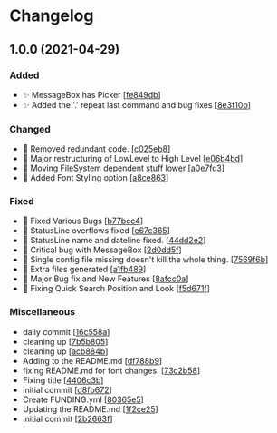 # Changelog

<a name="1.0.0"></a>
## 1.0.0 (2021-04-29)

### Added

- ✨ MessageBox has Picker [[fe849db](https://github.com/raguay/ModalFileManager/commit/fe849dbedebc6ad7041fb7a1ed85503df41fd939)]
- ✨ Added the &#x27;.&#x27; repeat last command and bug fixes [[8e3f10b](https://github.com/raguay/ModalFileManager/commit/8e3f10be554d12484ab61abd0581200138fb57d7)]

### Changed

- 🎨 Removed redundant code. [[c025eb8](https://github.com/raguay/ModalFileManager/commit/c025eb8ace917053dfbe1b4a06757e1fb54ef0bc)]
- 🎨 Major restructuring of LowLevel to High Level [[e06b4bd](https://github.com/raguay/ModalFileManager/commit/e06b4bd3d2f6e7bdcbdd0ebb4fa61d1731d2ad3a)]
- 🎨 Moving FileSystem dependent stuff lower [[a0e7fc3](https://github.com/raguay/ModalFileManager/commit/a0e7fc324eecf9fd3878978e3e6ec15175666a15)]
- 💄 Added Font Styling option [[a8ce863](https://github.com/raguay/ModalFileManager/commit/a8ce8630f97b82d296ada9c68ab28227124cd411)]

### Fixed

- 🐛 Fixed Various Bugs [[b77bcc4](https://github.com/raguay/ModalFileManager/commit/b77bcc4252b1100f417f6245715630f84e414836)]
- 🐛 StatusLine overflows fixed [[e67c365](https://github.com/raguay/ModalFileManager/commit/e67c365bebe55a01cb912db0ba76ef64d6e3bcf2)]
- 🐛 StatusLine name and dateline fixed. [[44dd2e2](https://github.com/raguay/ModalFileManager/commit/44dd2e2c8861a0dfc819d8ada4489a974e14caae)]
- 🐛 Critical bug with MessageBox [[2d0dd5f](https://github.com/raguay/ModalFileManager/commit/2d0dd5f8384cafa3ca106232fcf5a85d5c7293e1)]
- 🐛 Single config file missing doesn&#x27;t kill the whole thing. [[7569f6b](https://github.com/raguay/ModalFileManager/commit/7569f6bd361832db2e42a1994872c968d072ed95)]
- 🐛 Extra files generated [[a1fb489](https://github.com/raguay/ModalFileManager/commit/a1fb4896803f48af3a2602b1ca15cd8539c5779a)]
- 🐛 Major Bug fix and New Features [[8afcc0a](https://github.com/raguay/ModalFileManager/commit/8afcc0a966fa626bc26f9e3554a557c5f041f1c2)]
- 🐛 Fixing Quick Search Position and Look [[f5d671f](https://github.com/raguay/ModalFileManager/commit/f5d671f87764be8ec7602b1930737857170b73da)]

### Miscellaneous

-  daily commit [[16c558a](https://github.com/raguay/ModalFileManager/commit/16c558a8c657e71ee801ed74c1e440c0bfa678b1)]
-  cleaning up [[7b5b805](https://github.com/raguay/ModalFileManager/commit/7b5b8057b74ce5980949bae6564bb1290d19bd95)]
-  cleaning up [[acb884b](https://github.com/raguay/ModalFileManager/commit/acb884bf8d1a3b32a555603f5af644b5fb98a06a)]
-  Adding to the README.md [[df788b9](https://github.com/raguay/ModalFileManager/commit/df788b993b19fc8e6c3cae60a7db46d58229507d)]
-  fixing README.md for font changes. [[73c2b58](https://github.com/raguay/ModalFileManager/commit/73c2b5872b8cec1e8f21fef39df4cf5a4ab614da)]
-  Fixing title [[4406c3b](https://github.com/raguay/ModalFileManager/commit/4406c3b64d054a88b7b4d088817f7282f5be568f)]
-  initial commit [[d8fb672](https://github.com/raguay/ModalFileManager/commit/d8fb6726c746dfa10b4a8f29ec1e37c45f06aa37)]
-  Create FUNDING.yml [[80365e5](https://github.com/raguay/ModalFileManager/commit/80365e51dcba76d70a231fa6d3def17c5898087f)]
-  Updating the README.md [[1f2ce25](https://github.com/raguay/ModalFileManager/commit/1f2ce25489f71c5406c54c3c8b0bd094657d15a5)]
-  Initial commit [[2b2663f](https://github.com/raguay/ModalFileManager/commit/2b2663fee1c6d1fe2ba25529ddcdf54b1e75ac42)]


